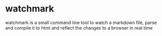watchmark
=========

watchmark is a small command line tool to watch a markdown file, parse and compile it to html and reflect the changes to a browser in real time